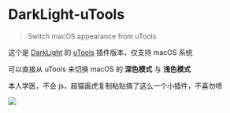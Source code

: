 # DarkLight-uTools

> Switch macOS appearance from uTools

这个是 [DarkLight](https://github.com/L1cardo/DarkLight) 的 [uTools](https://www.u.tools/) 插件版本，仅支持 macOS 系统

可以直接从 uTools 来切换 macOS 的 **深色模式** 与 **浅色模式**

本人学医，不会 js，超猫画虎复制粘贴搞了这么一个小插件，不喜勿喷

![](https://cdn.jsdelivr.net/gh/L1cardo/DarkLight-uTools@master/demo.gif)
